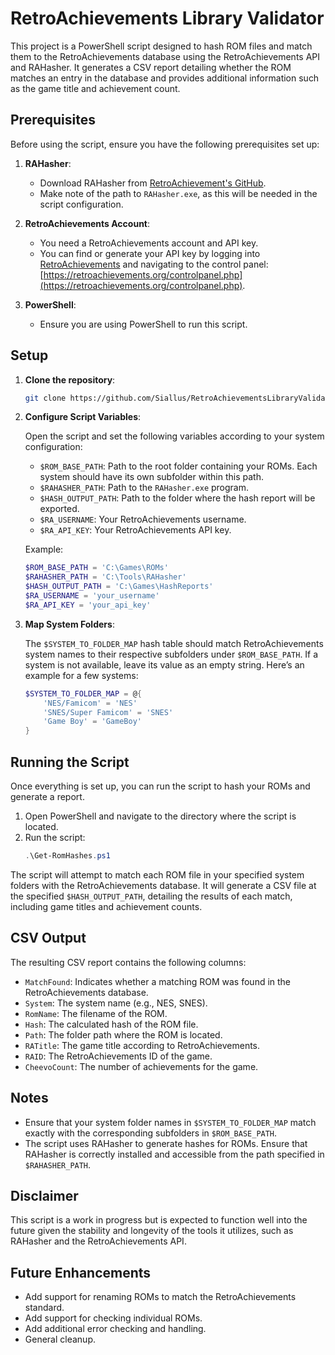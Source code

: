 # RetroAchievements Library Validator

This project is a PowerShell script designed to hash ROM files and match them to the RetroAchievements database using the RetroAchievements API and RAHasher. It generates a CSV report detailing whether the ROM matches an entry in the database and provides additional information such as the game title and achievement count.

## Prerequisites

Before using the script, ensure you have the following prerequisites set up:

1. **RAHasher**: 
   - Download RAHasher from [RetroAchievement's GitHub](https://github.com/RetroAchievements/RALibretro/releases).
   - Make note of the path to `RAHasher.exe`, as this will be needed in the script configuration.

2. **RetroAchievements Account**:
   - You need a RetroAchievements account and API key.
   - You can find or generate your API key by logging into [RetroAchievements](https://retroachievements.org) and navigating to the control panel: [https://retroachievements.org/controlpanel.php](https://retroachievements.org/controlpanel.php).

3. **PowerShell**:
   - Ensure you are using PowerShell to run this script.

## Setup

1. **Clone the repository**:
   ```bash
   git clone https://github.com/Siallus/RetroAchievementsLibraryValidator
   ```

2. **Configure Script Variables**:

   Open the script and set the following variables according to your system configuration:

   - `$ROM_BASE_PATH`: Path to the root folder containing your ROMs. Each system should have its own subfolder within this path.
   - `$RAHASHER_PATH`: Path to the `RAHasher.exe` program.
   - `$HASH_OUTPUT_PATH`: Path to the folder where the hash report will be exported.
   - `$RA_USERNAME`: Your RetroAchievements username.
   - `$RA_API_KEY`: Your RetroAchievements API key.

   Example:
   ```powershell
   $ROM_BASE_PATH = 'C:\Games\ROMs'
   $RAHASHER_PATH = 'C:\Tools\RAHasher'
   $HASH_OUTPUT_PATH = 'C:\Games\HashReports'
   $RA_USERNAME = 'your_username'
   $RA_API_KEY = 'your_api_key'
   ```

3. **Map System Folders**:

   The `$SYSTEM_TO_FOLDER_MAP` hash table should match RetroAchievements system names to their respective subfolders under `$ROM_BASE_PATH`. If a system is not available, leave its value as an empty string. Here’s an example for a few systems:

   ```powershell
   $SYSTEM_TO_FOLDER_MAP = @{
       'NES/Famicom' = 'NES'
       'SNES/Super Famicom' = 'SNES'
       'Game Boy' = 'GameBoy'
   }
   ```
   
## Running the Script

Once everything is set up, you can run the script to hash your ROMs and generate a report.

1. Open PowerShell and navigate to the directory where the script is located.
2. Run the script:
   ```powershell
   .\Get-RomHashes.ps1
   ```

The script will attempt to match each ROM file in your specified system folders with the RetroAchievements database. It will generate a CSV file at the specified `$HASH_OUTPUT_PATH`, detailing the results of each match, including game titles and achievement counts.

## CSV Output

The resulting CSV report contains the following columns:

- `MatchFound`: Indicates whether a matching ROM was found in the RetroAchievements database.
- `System`: The system name (e.g., NES, SNES).
- `RomName`: The filename of the ROM.
- `Hash`: The calculated hash of the ROM file.
- `Path`: The folder path where the ROM is located.
- `RATitle`: The game title according to RetroAchievements.
- `RAID`: The RetroAchievements ID of the game.
- `CheevoCount`: The number of achievements for the game.

## Notes

- Ensure that your system folder names in `$SYSTEM_TO_FOLDER_MAP` match exactly with the corresponding subfolders in `$ROM_BASE_PATH`.
- The script uses RAHasher to generate hashes for ROMs. Ensure that RAHasher is correctly installed and accessible from the path specified in `$RAHASHER_PATH`.

## Disclaimer

This script is a work in progress but is expected to function well into the future given the stability and longevity of the tools it utilizes, such as RAHasher and the RetroAchievements API.

## Future Enhancements

- Add support for renaming ROMs to match the RetroAchievements standard.
- Add support for checking individual ROMs.
- Add additional error checking and handling.
- General cleanup.
